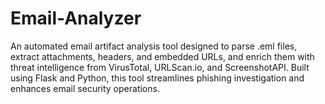 # Email-Analyzer
An automated email artifact analysis tool designed to parse .eml files, extract attachments, headers, and embedded URLs, and enrich them with threat intelligence from VirusTotal, URLScan.io, and ScreenshotAPI. Built using Flask and Python, this tool streamlines phishing investigation and enhances email security operations.
